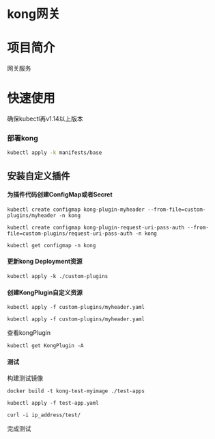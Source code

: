 # kong网关

# 项目简介
网关服务

# 快速使用
确保kubectl再v1.14以上版本
### 部署kong

```bash
kubectl apply -k manifests/base
```
## 安装自定义插件
#### 为插件代码创建ConfigMap或者Secret

```
kubectl create configmap kong-plugin-myheader --from-file=custom-plugins/myheader -n kong
```
```
kubectl create configmap kong-plugin-request-uri-pass-auth --from-file=custom-plugins/request-uri-pass-auth -n kong
```

```
kubectl get configmap -n kong
```
#### 更新kong Deployment资源

```
kubectl apply -k ./custom-plugins
```
#### 创建KongPlugin自定义资源

```
kubectl apply -f custom-plugins/myheader.yaml
```

```
kubectl apply -f custom-plugins/myheader.yaml
```
查看kongPlugin 

```
kubectl get KongPlugin -A
```
#### 测试
构建测试镜像
```
docker build -t kong-test-myimage ./test-apps
```

```
kubectl apply -f test-app.yaml
```

```
curl -i ip_address/test/
```
完成测试
